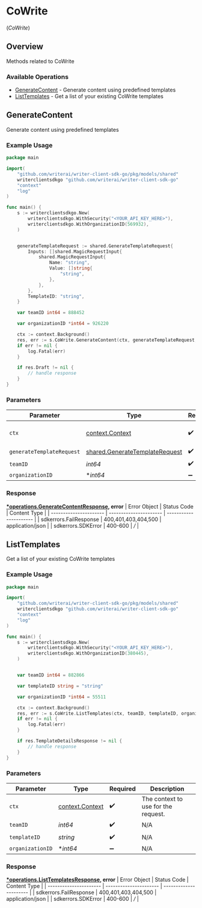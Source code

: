 # CoWrite
(*CoWrite*)

## Overview

Methods related to CoWrite

### Available Operations

* [GenerateContent](#generatecontent) - Generate content using predefined templates
* [ListTemplates](#listtemplates) - Get a list of your existing CoWrite templates

## GenerateContent

Generate content using predefined templates

### Example Usage

```go
package main

import(
	"github.com/writerai/writer-client-sdk-go/pkg/models/shared"
	writerclientsdkgo "github.com/writerai/writer-client-sdk-go"
	"context"
	"log"
)

func main() {
    s := writerclientsdkgo.New(
        writerclientsdkgo.WithSecurity("<YOUR_API_KEY_HERE>"),
        writerclientsdkgo.WithOrganizationID(569932),
    )


    generateTemplateRequest := shared.GenerateTemplateRequest{
        Inputs: []shared.MagicRequestInput{
            shared.MagicRequestInput{
                Name: "string",
                Value: []string{
                    "string",
                },
            },
        },
        TemplateID: "string",
    }

    var teamID int64 = 888452

    var organizationID *int64 = 926220

    ctx := context.Background()
    res, err := s.CoWrite.GenerateContent(ctx, generateTemplateRequest, teamID, organizationID)
    if err != nil {
        log.Fatal(err)
    }

    if res.Draft != nil {
        // handle response
    }
}
```

### Parameters

| Parameter                                                                            | Type                                                                                 | Required                                                                             | Description                                                                          |
| ------------------------------------------------------------------------------------ | ------------------------------------------------------------------------------------ | ------------------------------------------------------------------------------------ | ------------------------------------------------------------------------------------ |
| `ctx`                                                                                | [context.Context](https://pkg.go.dev/context#Context)                                | :heavy_check_mark:                                                                   | The context to use for the request.                                                  |
| `generateTemplateRequest`                                                            | [shared.GenerateTemplateRequest](../../pkg/models/shared/generatetemplaterequest.md) | :heavy_check_mark:                                                                   | N/A                                                                                  |
| `teamID`                                                                             | *int64*                                                                              | :heavy_check_mark:                                                                   | N/A                                                                                  |
| `organizationID`                                                                     | **int64*                                                                             | :heavy_minus_sign:                                                                   | N/A                                                                                  |


### Response

**[*operations.GenerateContentResponse](../../pkg/models/operations/generatecontentresponse.md), error**
| Error Object           | Status Code            | Content Type           |
| ---------------------- | ---------------------- | ---------------------- |
| sdkerrors.FailResponse | 400,401,403,404,500    | application/json       |
| sdkerrors.SDKError     | 400-600                | */*                    |

## ListTemplates

Get a list of your existing CoWrite templates

### Example Usage

```go
package main

import(
	"github.com/writerai/writer-client-sdk-go/pkg/models/shared"
	writerclientsdkgo "github.com/writerai/writer-client-sdk-go"
	"context"
	"log"
)

func main() {
    s := writerclientsdkgo.New(
        writerclientsdkgo.WithSecurity("<YOUR_API_KEY_HERE>"),
        writerclientsdkgo.WithOrganizationID(380445),
    )


    var teamID int64 = 882866

    var templateID string = "string"

    var organizationID *int64 = 55511

    ctx := context.Background()
    res, err := s.CoWrite.ListTemplates(ctx, teamID, templateID, organizationID)
    if err != nil {
        log.Fatal(err)
    }

    if res.TemplateDetailsResponse != nil {
        // handle response
    }
}
```

### Parameters

| Parameter                                             | Type                                                  | Required                                              | Description                                           |
| ----------------------------------------------------- | ----------------------------------------------------- | ----------------------------------------------------- | ----------------------------------------------------- |
| `ctx`                                                 | [context.Context](https://pkg.go.dev/context#Context) | :heavy_check_mark:                                    | The context to use for the request.                   |
| `teamID`                                              | *int64*                                               | :heavy_check_mark:                                    | N/A                                                   |
| `templateID`                                          | *string*                                              | :heavy_check_mark:                                    | N/A                                                   |
| `organizationID`                                      | **int64*                                              | :heavy_minus_sign:                                    | N/A                                                   |


### Response

**[*operations.ListTemplatesResponse](../../pkg/models/operations/listtemplatesresponse.md), error**
| Error Object           | Status Code            | Content Type           |
| ---------------------- | ---------------------- | ---------------------- |
| sdkerrors.FailResponse | 400,401,403,404,500    | application/json       |
| sdkerrors.SDKError     | 400-600                | */*                    |
